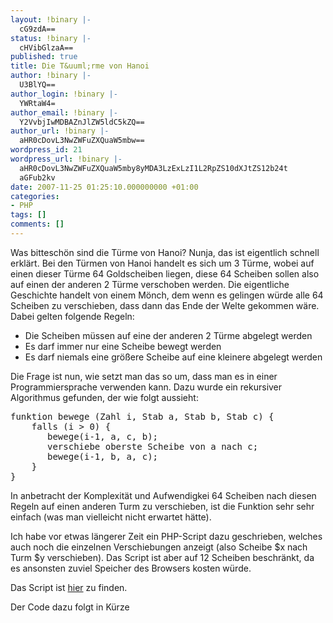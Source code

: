 ```yaml
---
layout: !binary |-
  cG9zdA==
status: !binary |-
  cHVibGlzaA==
published: true
title: Die T&uuml;rme von Hanoi
author: !binary |-
  U3BlYQ==
author_login: !binary |-
  YWRtaW4=
author_email: !binary |-
  Y2VvbjIwMDBAZnJlZW5ldC5kZQ==
author_url: !binary |-
  aHR0cDovL3NwZWFuZXQuaW5mbw==
wordpress_id: 21
wordpress_url: !binary |-
  aHR0cDovL3NwZWFuZXQuaW5mby8yMDA3LzExLzI1L2RpZS10dXJtZS12b24t
  aGFub2kv
date: 2007-11-25 01:25:10.000000000 +01:00
categories:
- PHP
tags: []
comments: []
---
```

Was bittesch&ouml;n sind die T&uuml;rme von Hanoi? Nunja, das ist eigentlich schnell erkl&auml;rt. Bei den T&uuml;rmen von Hanoi handelt es sich um 3 T&uuml;rme, wobei auf einen dieser T&uuml;rme 64 Goldscheiben liegen, diese 64 Scheiben sollen also auf einen der anderen 2 T&uuml;rme verschoben werden. Die eigentliche Geschichte handelt von einem M&ouml;nch, dem wenn es gelingen w&uuml;rde alle 64 Scheiben zu verschieben, dass dann das Ende der Welte gekommen w&auml;re.
Dabei gelten folgende Regeln:
<ul>
	<li>Die Scheiben m&uuml;ssen auf eine der anderen 2 T&uuml;rme abgelegt werden</li>
	<li>Es darf immer nur eine Scheibe bewegt werden</li>
	<li>Es darf niemals eine gr&ouml;&szlig;ere Scheibe auf eine kleinere abgelegt werden</li>
</ul>

Die Frage ist nun, wie setzt man das so um, dass man es in einer Programmiersprache verwenden kann.
Dazu wurde ein rekursiver Algorithmus gefunden, der wie folgt aussieht:
<pre language="text">funktion bewege (Zahl i, Stab a, Stab b, Stab c) {
    falls (i > 0) {
       bewege(i-1, a, c, b);
       verschiebe oberste Scheibe von a nach c;
       bewege(i-1, b, a, c);
    }
}</pre>

In anbetracht der Komplexit&auml;t und Aufwendigkei 64 Scheiben nach diesen Regeln auf einen anderen Turm zu verschieben, ist die Funktion sehr sehr einfach (was man vielleicht nicht erwartet h&auml;tte).

Ich habe vor etwas l&auml;ngerer Zeit ein PHP-Script dazu geschrieben, welches auch noch die einzelnen Verschiebungen anzeigt (also Scheibe $x nach Turm $y verschieben). Das Script ist aber auf 12 Scheiben beschr&auml;nkt, da es ansonsten  zuviel Speicher des Browsers kosten w&uuml;rde.

Das Script ist <a href="http://speanet.info/examples/hanoi.php">hier</a> zu finden.

Der Code dazu folgt in K&uuml;rze
